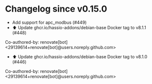 # Changelog since v0.15.0
- Add support for apc_modbus (#449) 
- ⬆️ Update ghcr.io/hassio-addons/debian-base Docker tag to v8.1.1 (#448)

Co-authored-by: renovate[bot] <29139614+renovate[bot]@users.noreply.github.com> 
- ⬆️ Update ghcr.io/hassio-addons/debian-base Docker tag to v8.1.0 (#446)

Co-authored-by: renovate[bot] <29139614+renovate[bot]@users.noreply.github.com> 
